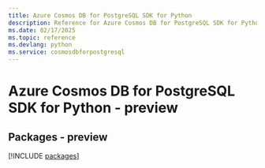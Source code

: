 ```yaml
---
title: Azure Cosmos DB for PostgreSQL SDK for Python
description: Reference for Azure Cosmos DB for PostgreSQL SDK for Python
ms.date: 02/17/2025
ms.topic: reference
ms.devlang: python
ms.service: cosmosdbforpostgresql
---
```

# Azure Cosmos DB for PostgreSQL SDK for Python - preview
## Packages - preview
[!INCLUDE [packages](cosmos-db-for-postgresql-index.md)]